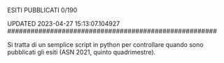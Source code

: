 ESITI PUBBLICATI 0/190 

UPDATED 2023-04-27 15:13:07.104927
######################################################

Si tratta di un semplice script in python per controllare quando sono pubblicati gli esiti (ASN 2021, quinto quadrimestre).

